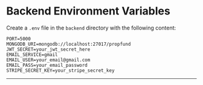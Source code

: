# Backend Environment Variables

Create a `.env` file in the `backend` directory with the following content:

```
PORT=5000
MONGODB_URI=mongodb://localhost:27017/propfund
JWT_SECRET=your_jwt_secret_here
EMAIL_SERVICE=gmail
EMAIL_USER=your_email@gmail.com
EMAIL_PASS=your_email_password
STRIPE_SECRET_KEY=your_stripe_secret_key
```

--- 
